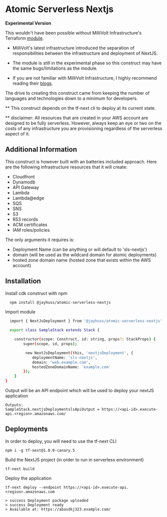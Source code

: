 # Atomic Serverless Nextjs

**Experimental Version**

This wouldn't have been possible without MilliVolt Infrastructure's Terraform [module](https://github.com/milliHQ/terraform-aws-next-js).

- MilliVolt's latest infrastructure introduced the separation of responsibilities between the infrastructure and deployment of NextJS.

- The module is still in the experimental phase so this construct may have the same bugs/limitations as the module.

- If you are not familiar with MilliVolt Infrastructure, I highly recommend reading their [blogs](https://milli.is).

The drive to creating this construct came from keeping the number of languages and technologies down to a minimum for developers.

\*\* This construct depends on the tf-next cli to deploy at its current state.

\*\* disclaimer: All resources that are created in your AWS account are designed to be fully serverless.
However, always keep an eye or two on the costs of any infrastructure you are provisioning regardless of the serverless aspect of it.

## Additional Information

This construct is however built with an batteries included approach. Here are the following infrastructure resources that it will create:

- Cloudfront
- Dynamodb
- API Gateway
- Lambda
- Lambda@edge
- SQS
- SNS
- S3
- R53 records
- ACM certificates
- IAM roles/policies

The only arguments it requires
is:

- Deployment Name (can be anything or will default to 'sls-nextjs')
- domain (will be used as the wildcard domain for atomic deployments)
- hosted zone domain name (hosted zone that exists within the AWS account)

## Installation

Install cdk construct with npm

```bash
  npm install @jayhuss/atomic-serverless-nextjs
```

Import module

```bash
  import { NextJsDeployment } from '@jayhuss/atomic-serverless-nextjs'

  export class SampleStack extends Stack {

	constructor(scope: Construct, id: string, props?: StackProps) {
		super(scope, id, props);

		 new NextJsDeployment(this, 'nextjsDeployment', {
			deploymentName: 'sls-nextjs',
			domain: 'web.example.com',
			hostedZoneDomainName: 'example.com'
		});
	}
}
```

Output will be an API endpoint which will be used to deploy your nextJS application

```
Outputs:
SampleStack.nextjsDeploymentslsApiOutput = https://<api-id>.execute-api.<region>.amazonaws.com/
```

## Deployments

In order to deploy, you will need to use the tf-next CLI

```
npm i -g tf-next@1.0.0-canary.5
```

Build the NextJS project (in order to run in serverless environment)

```
tf-next build
```

Deploy the application

```
tf-next deploy --endpoint https://<api-id>.execute-api.<region>.amazonaws.com

> success Deployment package uploaded
> success Deployment ready
> Available at: https://abasdkj323.example.com/

```
